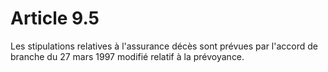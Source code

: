 # Article 9.5

  
Les stipulations relatives à l'assurance décès sont prévues par l'accord de branche du 27 mars 1997 modifié relatif à la prévoyance.


